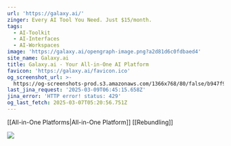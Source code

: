 ```yaml
---
url: 'https://galaxy.ai/'
zinger: Every AI Tool You Need. Just $15/month.
tags:
  - AI-Toolkit
  - AI-Interfaces
  - AI-Workspaces
image: 'https://galaxy.ai/opengraph-image.png?a2d81d6c0fdbaed4'
site_name: Galaxy.ai
title: Galaxy.ai - Your All-in-One AI Platform
favicon: 'https://galaxy.ai/favicon.ico'
og_screenshot_url: >-
  https://og-screenshots-prod.s3.amazonaws.com/1366x768/80/false/b947f97e1c97731cfe8a0cd2518fb889b4e5ac0ff77c743d82c38847e5f646ca.jpeg
last_jina_request: '2025-03-09T06:45:15.658Z'
jina_error: 'HTTP error! status: 429'
og_last_fetch: 2025-03-07T05:20:56.751Z
---
```

[[All-in-One Platforms|All-in-One Platform]]
[[Rebundling]]

![](https://i.imgur.com/43Bg9Uz.png)

